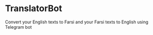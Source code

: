 # TranslatorBot
Convert your English texts to Farsi and your Farsi texts to English using Telegram bot
